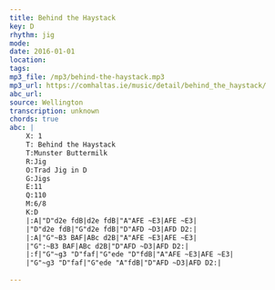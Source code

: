 ```yaml
---
title: Behind the Haystack
key: D
rhythm: jig
mode: 
date: 2016-01-01
location:
tags: 
mp3_file: /mp3/behind-the-haystack.mp3
mp3_url: https://comhaltas.ie/music/detail/behind_the_haystack/
abc_url: 
source: Wellington
transcription: unknown
chords: true
abc: |
    X: 1
    T: Behind the Haystack
    T:Munster Buttermilk
    R:Jig
    O:Trad Jig in D
    G:Jigs
    E:11
    Q:110
    M:6/8
    K:D
    |:A|"D"d2e fdB|d2e fdB|"A"AFE ~E3|AFE ~E3|
    |"D"d2e fdB|"G"d2e fdB|"D"AFD ~D3|AFD D2:|
    |:A|"G"~B3 BAF|ABc d2B|"A"AFE ~E3|AFE ~E3|
    |"G":~B3 BAF|ABc d2B|"D"AFD ~D3|AFD D2:|
    |:f|"G"~g3 "D"faf|"G"ede "D"fdB|"A"AFE ~E3|AFE ~E3|
    |"G"~g3 "D"faf|"G"ede "A"fdB|"D"AFD ~D3|AFD D2:|
    
---
```


